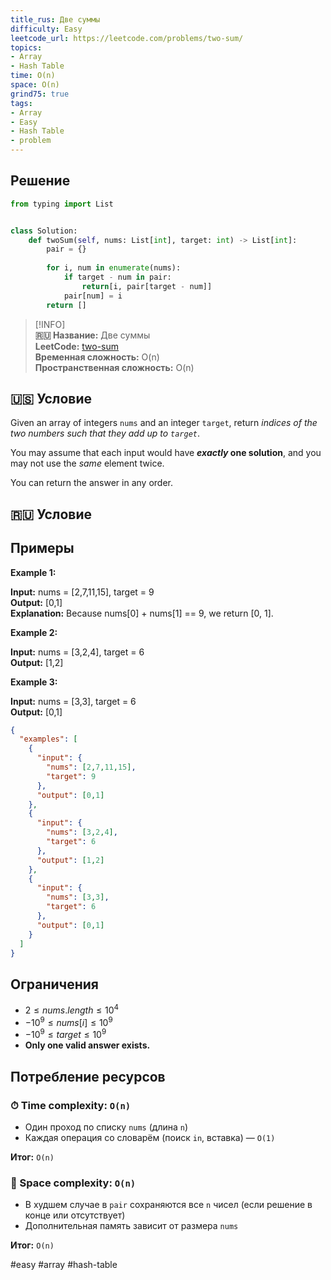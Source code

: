 ```yaml
---
title_rus: Две суммы
difficulty: Easy
leetcode_url: https://leetcode.com/problems/two-sum/
topics:
- Array
- Hash Table
time: O(n)
space: O(n)
grind75: true
tags:
- Array
- Easy
- Hash Table
- problem
---
```

## Решение

```python
from typing import List


class Solution:  
    def twoSum(self, nums: List[int], target: int) -> List[int]:  
        pair = {}  
  
        for i, num in enumerate(nums):  
            if target - num in pair:  
                return[i, pair[target - num]]  
            pair[num] = i  
        return []
```

> [!INFO]  
> **🇷🇺 Название:** Две суммы  
> **LeetCode:** [two-sum](https://leetcode.com/problems/two-sum/)  
> **Временная сложность:** O(n)  
> **Пространственная сложность:** O(n)  



## 🇺🇸 Условие

Given an array of integers `nums` and an integer `target`, return _indices of the two numbers such that they add up to `target`_.

You may assume that each input would have **_exactly_ one solution**, and you may not use the _same_ element twice.

You can return the answer in any order.

## 🇷🇺 Условие

<!-- Место для вставки перевода на русском языке -->

## Примеры

**Example 1:**

**Input:** nums = [2,7,11,15], target = 9  
**Output:** [0,1]  
**Explanation:** Because nums[0] + nums[1] == 9, we return [0, 1].  

**Example 2:**

**Input:** nums = [3,2,4], target = 6  
**Output:** [1,2]  

**Example 3:**

**Input:** nums = [3,3], target = 6  
**Output:** [0,1]  

```json
{
  "examples": [
    {
      "input": {
        "nums": [2,7,11,15],
        "target": 9
      },
      "output": [0,1]
    },
    {
      "input": {
        "nums": [3,2,4],
        "target": 6
      },
      "output": [1,2]
    },
    {
      "input": {
        "nums": [3,3],
        "target": 6
      },
      "output": [0,1]
    }
  ]
}
```

## Ограничения

- $2 \leq nums.length \leq 10^4$
- $-10^9 \leq nums[i] \leq 10^9$
- $-10^9 \leq target \leq 10^9$
- **Only one valid answer exists.**

## Потребление ресурсов
### ⏱ Time complexity: `O(n)`

- Один проход по списку `nums` (длина `n`)
- Каждая операция со словарём (поиск `in`, вставка) — `O(1)`

**Итог:** `O(n)`

### 🧠 Space complexity: `O(n)`

- В худшем случае в `pair` сохраняются все `n` чисел (если решение в конце или отсутствует)
- Дополнительная память зависит от размера `nums`

**Итог:** `O(n)`

#easy #array #hash-table
